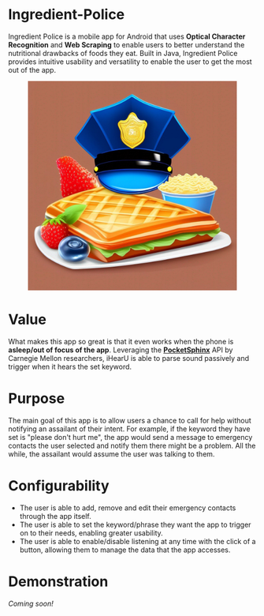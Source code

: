 # Ingredient-Police


Ingredient Police is a mobile app for Android that uses **Optical Character Recognition** and **Web Scraping** to enable users to better understand the nutritional drawbacks of foods they eat. Built in Java, Ingredient Police provides intuitive usability and versatility to enable the user to get the most out of the app. 

<figure>
  <img src="https://github.com/adi-dora/Ingredient-Police/blob/main/ingredient-police-logo.jpg"/>
</figure>

# Value
What makes this app so great is that it even works when the phone is __asleep/out of focus of the app__. Leveraging the [**PocketSphinx**](https://pypi.org/project/pocketsphinx/) API by Carnegie Mellon researchers, iHearU is able to parse sound passively and trigger when it hears the set keyword.

# Purpose
The main goal of this app is to allow users a chance to call for help without notifying an assailant of their intent. For example, if the keyword they have set is "please don't hurt me", the app would send a message to emergency contacts the user selected and notify them there might be a problem. All the while, the assailant would assume the user was talking to them.

# Configurability

- The user is able to add, remove and edit their emergency contacts through the app itself.
- The user is able to set the keyword/phrase they want the app to trigger on to their needs, enabling greater usability.
- The user is able to enable/disable listening at any time with the click of a button, allowing them to manage the data that the app accesses.

# Demonstration
*Coming soon!*
